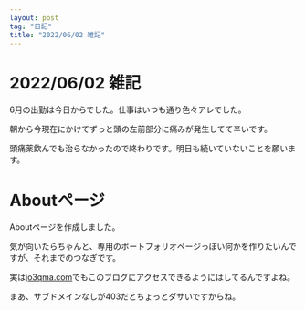 ```yaml
---
layout: post
tag: "日記"
title: "2022/06/02 雑記"
---
```


# 2022/06/02 雑記
6月の出勤は今日からでした。仕事はいつも通り色々アレでした。

朝から今現在にかけてずっと頭の左前部分に痛みが発生してて辛いです。

頭痛薬飲んでも治らなかったので終わりです。明日も続いていないことを願います。

# Aboutページ
Aboutページを作成しました。

気が向いたらちゃんと、専用のポートフォリオページっぽい何かを作りたいんですが、それまでのつなぎです。

実は[jo3qma.com](https://jo3qma.com/)でもこのブログにアクセスできるようにはしてるんですよね。

まあ、サブドメインなしが403だとちょっとダサいですからね。

